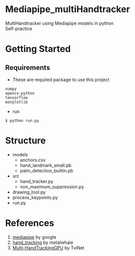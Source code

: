 # Mediapipe_multiHandtracker
MultiHandtracker using Mediapipe models in python <br>
Self-practice

# Getting Started
Requirements
------------
* These are required package to use this project
```
numpy
opencv-python
tensorflow
matplotlib
```

* run
```
$ python run.py
```
# Structure
* models
  * anchors.csv
  * hand_landmark_small.pb
  * palm_detection_builtin.pb
* src
  * hand_tracker.py
  * non_maximum_suppression.py
* drawing_tool.py
* process_keypoints.py
* run.py

# References
1. [mediapipe](https://github.com/google/mediapipe) by google
2. [hand_tracking](https://github.com/metalwhale/hand_tracking) by metalwhale
3. [Multi-HandTrackingGPU](https://github.com/TviNet/Multi-HandTrackingGPU) by TviNet
